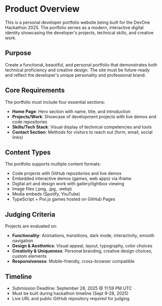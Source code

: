 # Product Overview

This is a personal developer portfolio website being built for the DevOne Hackathon 2025. The portfolio serves as a modern, interactive digital identity showcasing the developer's projects, technical skills, and creative work.

## Purpose

Create a functional, beautiful, and personal portfolio that demonstrates both technical proficiency and creative design. The site must be future-ready and reflect the developer's unique personality and professional brand.

## Core Requirements

The portfolio must include four essential sections:
- **Home Page**: Hero section with name, title, and introduction
- **Projects/Work**: Showcase of development projects with live demos and code repositories
- **Skills/Tech Stack**: Visual display of technical competencies and tools
- **Contact Section**: Methods for visitors to reach out (form, email, social links)

## Content Types

The portfolio supports multiple content formats:
- Code projects with GitHub repositories and live demos
- Embedded interactive demos (games, web apps) via iframe
- Digital art and design work with gallery/lightbox viewing
- Image files (.png, .jpg, .webp)
- Media embeds (Spotify, YouTube)
- TypeScript + Pixi.js games hosted on GitHub Pages

## Judging Criteria

Projects are evaluated on:
- **Functionality**: Animations, transitions, dark mode, interactivity, smooth navigation
- **Design & Aesthetics**: Visual appeal, layout, typography, color choices
- **Creativity & Uniqueness**: Personal branding, creative design choices, custom elements
- **Responsiveness**: Mobile-friendly, cross-browser compatible

## Timeline

- Submission Deadline: September 28, 2025 @ 11:59 PM UTC
- Must be built during hackathon timeline (Sept 9-28, 2025)
- Live URL and public GitHub repository required for judging
